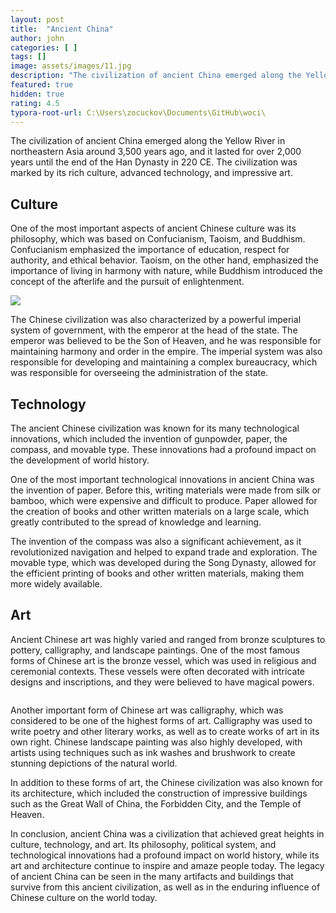```yaml
---
layout: post
title:  "Ancient China"
author: john
categories: [ ]
tags: []
image: assets/images/11.jpg
description: "The civilization of ancient China emerged along the Yellow River in northeastern Asia around 3,500 years ago, and it lasted for over 2,000 years until the end of the Han Dynasty in 220 CE..."
featured: true
hidden: true
rating: 4.5
typora-root-url: C:\Users\zocuckov\Documents\GitHub\woci\
---
```


The civilization of ancient China emerged along the Yellow River in northeastern Asia around 3,500 years ago, and it lasted for over 2,000 years until the end of the Han Dynasty in 220 CE. The civilization was marked by its rich culture, advanced technology, and impressive art.

## Culture
One of the most important aspects of ancient Chinese culture was its philosophy, which was based on Confucianism, Taoism, and Buddhism. Confucianism emphasized the importance of education, respect for authority, and ethical behavior. Taoism, on the other hand, emphasized the importance of living in harmony with nature, while Buddhism introduced the concept of the afterlife and the pursuit of enlightenment.



![](assets\images\11.jpg)

The Chinese civilization was also characterized by a powerful imperial system of government, with the emperor at the head of the state. The emperor was believed to be the Son of Heaven, and he was responsible for maintaining harmony and order in the empire. The imperial system was also responsible for developing and maintaining a complex bureaucracy, which was responsible for overseeing the administration of the state.

## Technology
The ancient Chinese civilization was known for its many technological innovations, which included the invention of gunpowder, paper, the compass, and movable type. These innovations had a profound impact on the development of world history.

One of the most important technological innovations in ancient China was the invention of paper. Before this, writing materials were made from silk or bamboo, which were expensive and difficult to produce. Paper allowed for the creation of books and other written materials on a large scale, which greatly contributed to the spread of knowledge and learning.

The invention of the compass was also a significant achievement, as it revolutionized navigation and helped to expand trade and exploration. The movable type, which was developed during the Song Dynasty, allowed for the efficient printing of books and other written materials, making them more widely available.

## Art
Ancient Chinese art was highly varied and ranged from bronze sculptures to pottery, calligraphy, and landscape paintings. One of the most famous forms of Chinese art is the bronze vessel, which was used in religious and ceremonial contexts. These vessels were often decorated with intricate designs and inscriptions, and they were believed to have magical powers. 

![]()

Another important form of Chinese art was calligraphy, which was considered to be one of the highest forms of art. Calligraphy was used to write poetry and other literary works, as well as to create works of art in its own right. Chinese landscape painting was also highly developed, with artists using techniques such as ink washes and brushwork to create stunning depictions of the natural world.

In addition to these forms of art, the Chinese civilization was also known for its architecture, which included the construction of impressive buildings such as the Great Wall of China, the Forbidden City, and the Temple of Heaven.

In conclusion, ancient China was a civilization that achieved great heights in culture, technology, and art. Its philosophy, political system, and technological innovations had a profound impact on world history, while its art and architecture continue to inspire and amaze people today. The legacy of ancient China can be seen in the many artifacts and buildings that survive from this ancient civilization, as well as in the enduring influence of Chinese culture on the world today.